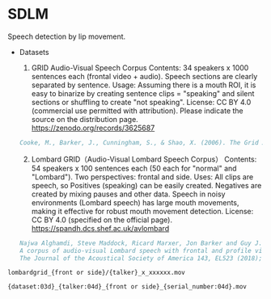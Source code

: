 # SDLM
Speech detection by lip movement.

- Datasets

  1. GRID Audio-Visual Speech Corpus
  Contents: 34 speakers x 1000 sentences each (frontal video + audio). Speech sections are clearly separated by sentence.
  Usage: Assuming there is a mouth ROI, it is easy to binarize by creating sentence clips = "speaking" and silent sections or shuffling to create "not speaking".
  License: CC BY 4.0 (commercial use permitted with attribution). Please indicate the source on the distribution page.
  https://zenodo.org/records/3625687
  ```bibtex
  Cooke, M., Barker, J., Cunningham, S., & Shao, X. (2006). The Grid Audio-Visual Speech Corpus (1.0) [Data set]. Zenodo. https://doi.org/10.5281/zenodo.3625687
  ```
  2. Lombard GRID（Audio-Visual Lombard Speech Corpus）
  Contents: 54 speakers x 100 sentences each (50 each for "normal" and "Lombard"). Two perspectives: frontal and side.
  Uses: All clips are speech, so Positives (speaking) can be easily created. Negatives are created by mixing pauses and other data. Speech in noisy environments (Lombard speech) has large mouth movements, making it effective for robust mouth movement detection.
  License: CC BY 4.0 (specified on the official page).
  https://spandh.dcs.shef.ac.uk/avlombard
  ```bibtex
  Najwa Alghamdi, Steve Maddock, Ricard Marxer, Jon Barker and Guy J. Brown,
  A corpus of audio-visual Lombard speech with frontal and profile views,
  The Journal of the Acoustical Society of America 143, EL523 (2018); https://doi.org/10.1121/1.5042758
  ```

```
lombardgrid_{front or side}/{talker}_x_xxxxxx.mov

{dataset:03d}_{talker:04d}_{front or side}_{serial_number:04d}.mov
```
